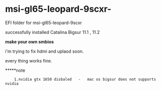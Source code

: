 # msi-gl65-leopard-9scxr-
EFI folder for msi-gl65-leopard-9scxr

successfully installed 
Catalina 
Bigsur 11.1 , 11.2


**make your own smbios**

i'm trying to fix hdmi and uplaod soon.

every thing works fine.

*****note


        1.nvidia gtx 1650 disbaled   -   mac os bigsur does not supports nvidia 

